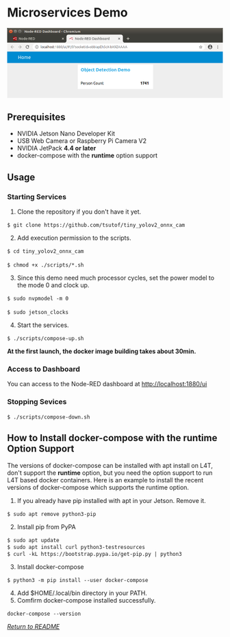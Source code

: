# Microservices Demo

<img src="./dashboard.png" alt="Dashboard" title="Dashboard" width="640">

## Prerequisites

- NVIDIA Jetson Nano Developer Kit
- USB Web Camera or Raspberry Pi Camera V2
- NVIDIA JetPack **4.4 or later**
- docker-compose with the **runtime** option support

## Usage

### Starting Services
1. Clone the repository if you don't have it yet.
```
$ git clone https://github.com/tsutof/tiny_yolov2_onnx_cam
```
2. Add execution permission to the scripts.
```
$ cd tiny_yolov2_onnx_cam

$ chmod +x ./scripts/*.sh
```
3. Since this demo need much processor cycles, set the power model to the mode 0 and clock up.
```
$ sudo nvpmodel -m 0

$ sudo jetson_clocks
```
4. Start the services.
```
$ ./scripts/compose-up.sh
```
**At the first launch, the docker image building takes about 30min.**

### Access to Dashboard
You can access to the Node-RED dashboard at [http://localhost:1880/ui](http://localhost:1880/ui)

### Stopping Sevices
```
$ ./scripts/compose-down.sh
```

## How to Install docker-compose with the runtime Option Support
The versions of docker-compose can be installed with apt install on L4T, don't support the **runtime** option, but you need the option support to run L4T based docker containers.
Here is an example to install the recent versions of docker-compose which supports the runtime option.

1. If you already have pip installed with apt in your Jetson. Remove it.
```
$ sudo apt remove python3-pip
```
2. Install pip from PyPA
```
$ sudo apt update
$ sudo apt install curl python3-testresources
$ curl -kL https://bootstrap.pypa.io/get-pip.py | python3
```
3. Install docker-compose
```
$ python3 -m pip install --user docker-compose
```
4. Add $HOME/.local/bin directory in your PATH.
5. Comfirm docker-compose installed successfully.
```
docker-compose --version
```

*[Return to README](../README.md)*
